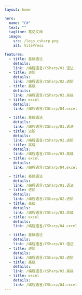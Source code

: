 ```yaml
---
layout: home

hero:
  name: "C#"
  text: ""
  tagline: 笔记文档
  image:
    src: /logo_csharp.png
    alt: VitePress

features:
  - title: 基础语法    
    details: 
    link: /编程语言/CSharp/01.语法
  - title: 进阶
    details: 
    link: /编程语言/CSharp/02.进阶
  - title: 高级
    details: 
    link: /编程语言/CSharp/03.高级
  - title: excel
    details:  
    link: /编程语言/CSharp/04.excel

  - title: 基础语法    
    details: 
    link: /编程语言/CSharp/01.语法
  - title: 进阶
    details: 
    link: /编程语言/CSharp/02.进阶
  - title: 高级
    details: 
    link: /编程语言/CSharp/03.高级
  - title: excel
    details:  
    link: /编程语言/CSharp/04.excel

  - title: 基础语法    
    details: 
    link: /编程语言/CSharp/01.语法
  - title: 进阶
    details: 
    link: /编程语言/CSharp/02.进阶
  - title: 高级
    details: 
    link: /编程语言/CSharp/03.高级
  - title: excel
    details:  
    link: /编程语言/CSharp/04.excel

  - title: 基础语法    
    details: 
    link: /编程语言/CSharp/01.语法
  - title: 进阶
    details: 
    link: /编程语言/CSharp/02.进阶
  - title: 高级
    details: 
    link: /编程语言/CSharp/03.高级
  - title: excel
    details:  
    link: /编程语言/CSharp/04.excel
---
```

